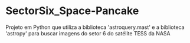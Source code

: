 # SectorSix_Space-Pancake
Projeto em Python que utiliza a biblioteca 'astroquery.mast' e a biblioteca 'astropy' para buscar imagens do setor 6 do satélite TESS da NASA
